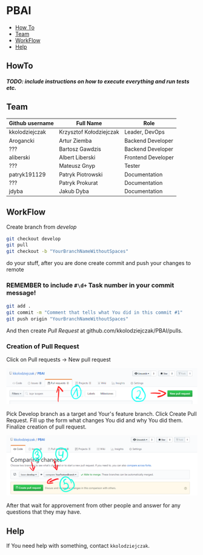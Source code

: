# PBAI

- [How To](#HowTo)
- [Team](#Team)
- [WorkFlow](#WorkFlow)
- [Help](#Help)

## HowTo
##### TODO: include instructions on how to execute everything and run tests etc.

## Team

| Github username    | Full Name             | Role |
|--------------|--------------|-------|
|kkolodziejczak | Krzysztof Kołodziejczak | Leader, DevOps|
|Arogancki | Artur Ziemba | Backend Developer |
|??? | Bartosz Gawdzis | Backend Developer |
| aliberski| Albert Liberski | Frontend Developer |
| ??? | Mateusz Gnyp | Tester |
|patryk191129 | Patryk Piotrowski | Documentation|
|??? | Patryk Prokurat | Documentation|
| jdyba | Jakub Dyba | Documentation |

## WorkFlow
Create branch from _develop_
```Bash
git checkout develop
git pull
git checkout -b "YourBranchNameWithoutSpaces"
```
do your stuff, after you are done create commit and push your changes to remote

### REMEMBER to include `#\d+` Task number in your commit message! 
```Bash
git add .
git commit -m "Comment that tells what You did in this commit #1"
git push origin "YourBranchNameWithoutSpaces"
```
And then create _Pull Request_ at github.com/kkolodziejczak/PBAI/pulls.

### Creation of Pull Request 
Click on Pull requests -> New pull request 

<p align="center">
  <img src="Resources/PR.PNG">
</p>
Pick Develop branch as a target and Your's feature branch. Click Create Pull Request.
Fill up the form what changes You did and why You did them. Finalize creation of pull request.
<p align="center">
  <img src="Resources/PR_create.PNG">
</p>

After that wait for approvement from other people and answer for any questions that they may have.

## Help
If You need help with something, contact `kkolodziejczak`.
